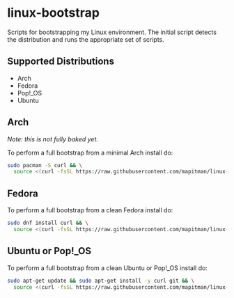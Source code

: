 # linux-bootstrap

Scripts for bootstrapping my Linux environment. The initial script
detects the distribution and runs the appropriate set of scripts.

## Supported Distributions

- Arch
- Fedora
- Pop!_OS
- Ubuntu

## Arch

_Note: this is not fully baked yet._ 

To perform a full bootstrap from a minimal Arch install do:

```sh
sudo pacman -S curl && \
  source <(curl -fsSL https://raw.githubusercontent.com/mapitman/linux-bootstrap/main/bootstrap)
```

## Fedora

To perform a full bootstrap from a clean Fedora install do:

```sh
sudo dnf install curl && \
  source <(curl -fsSL https://raw.githubusercontent.com/mapitman/linux-bootstrap/main/bootstrap)
```

## Ubuntu or Pop!_OS

To perform a full bootstrap from a clean Ubuntu or Pop!_OS install do:

```sh
sudo apt-get update && sudo apt-get install -y curl git && \
  source <(curl -fsSL https://raw.githubusercontent.com/mapitman/linux-bootstrap/main/bootstrap)
```

